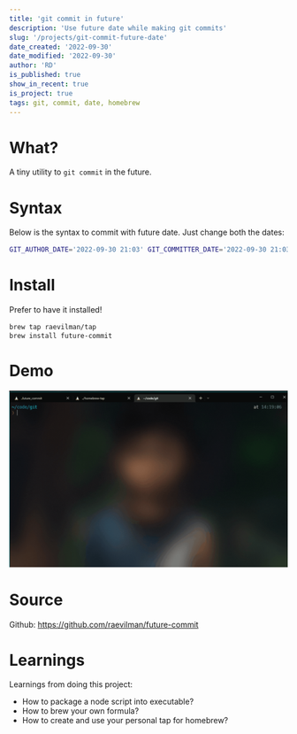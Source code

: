 ```yaml
---
title: 'git commit in future'
description: 'Use future date while making git commits'
slug: '/projects/git-commit-future-date'
date_created: '2022-09-30'
date_modified: '2022-09-30'
author: 'RD'
is_published: true
show_in_recent: true
is_project: true
tags: git, commit, date, homebrew
---
```


# What?
A tiny utility to `git commit` in the future.  

# Syntax

Below is the syntax to commit with future date. Just change both the dates:  

```sh
GIT_AUTHOR_DATE='2022-09-30 21:03' GIT_COMMITTER_DATE='2022-09-30 21:03' git commit -m 'msg'
```

# Install

Prefer to have it installed!
```
brew tap raevilman/tap
brew install future-commit
```

# Demo

![](https://github.com/raevilman/future-commit/raw/master/assets/demo.gif)

# Source

Github: https://github.com/raevilman/future-commit


# Learnings
Learnings from doing this project:
- How to package a node script into executable?
- How to brew your own formula?
- How to create and use your personal tap for homebrew?

